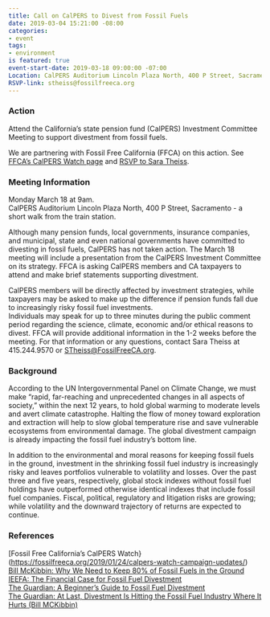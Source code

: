```yaml
---
title: Call on CalPERS to Divest from Fossil Fuels
date: 2019-03-04 15:21:00 -08:00
categories:
- event
tags:
- environment
is featured: true
event-start-date: 2019-03-18 09:00:00 -07:00
Location: CalPERS Auditorium Lincoln Plaza North, 400 P Street, Sacramento, CA
RSVP-link: stheiss@fossilfreeca.org
---
```


### Action
Attend the California’s state pension fund (CalPERS) Investment Committee Meeting to support divestment from fossil fuels.  

We are partnering with Fossil Free California (FFCA) on this action. See [FFCA’s CalPERS Watch page](https://fossilfreeca.org/2019/01/24/calpers-watch-campaign-updates/) and [RSVP to Sara Theiss](mailto:stheiss@fossilfreeca.org).  

### Meeting Information
Monday March 18 at 9am.  
CalPERS Auditorium Lincoln Plaza North, 400 P Street, Sacramento - a short walk from the train station.  

Although many pension funds, local governments, insurance companies, and municipal, state and even national governments have committed to divesting in fossil fuels, CalPERS has not taken action. The March 18 meeting will include a presentation from the CalPERS Investment Committee on its strategy.  FFCA is asking CalPERS members and CA taxpayers to attend and make brief statements supporting divestment.  

CalPERS members will be directly affected by investment strategies, while taxpayers may be asked to make up the difference if pension funds fall due to increasingly risky fossil fuel investments.   
Individuals may speak for up to three minutes during the public comment period regarding the science, climate, economic and/or ethical reasons to divest. FFCA will provide additional information in the 1-2 weeks before the meeting. For that information or any questions, contact Sara Theiss at 415.244.9570 or STheiss@FossilFreeCA.org.  

### Background
According to the UN Intergovernmental Panel on Climate Change, we must make “rapid, far-reaching and unprecedented changes in all aspects of society,” within the next 12 years, to hold global warming to moderate levels and avert climate catastrophe.  Halting the flow of money toward exploration and extraction will help to slow global temperature rise and save vulnerable ecosystems from environmental damage.  The global divestment campaign is already impacting the fossil fuel industry’s bottom line.  

In addition to the environmental and moral reasons for keeping fossil fuels in the ground, investment in the shrinking fossil fuel industry is increasingly risky and leaves portfolios vulnerable to volatility and losses.  Over the past three and five years, respectively, global stock indexes without fossil fuel holdings have outperformed otherwise identical indexes that include fossil fuel companies. Fiscal, political, regulatory and litigation risks are growing; while volatility and the downward trajectory of returns are expected to continue.  

### References
[Fossil Free California’s CalPERS Watch}(https://fossilfreeca.org/2019/01/24/calpers-watch-campaign-updates/)  
[Bill McKibbin: Why We Need to Keep 80% of Fossil Fuels in the Ground](https://www.yesmagazine.org/issues/life-after-oil/why-we-need-to-keep-80-percent-of-fossil-fuels-in-the-ground-20160215)  
[IEEFA: The Financial Case for Fossil Fuel Divestment](http://ieefa.org/wp-content/uploads/2018/07/Divestment-from-Fossil-Fuels_The-Financial-Case_July-2018.pdf)  
[The Guardian: A Beginner’s Guide to Fossil Fuel Divestment](https://www.theguardian.com/environment/2015/jun/23/a-beginners-guide-to-fossil-fuel-divestment)  
[The Guardian: At Last, Divestment Is Hitting the Fossil Fuel Industry Where It Hurts (Bill MCKibbin)](https://www.theguardian.com/commentisfree/2018/dec/16/divestment-fossil-fuel-industry-trillions-dollars-investments-carbon)  